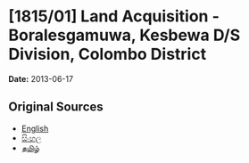 # [1815/01] Land Acquisition - Boralesgamuwa, Kesbewa D/S Division, Colombo District

**Date:** 2013-06-17

## Original Sources

- [English](https://documents.gov.lk/view/extra-gazettes/2013/6/1815-01_E.pdf)
- [සිංහල](https://documents.gov.lk/view/extra-gazettes/2013/6/1815-01_S.pdf)
- [தமிழ்](https://documents.gov.lk/view/extra-gazettes/2013/6/1815-01_T.pdf)
